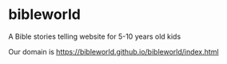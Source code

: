 # bibleworld
A Bible stories telling website for 5-10 years old kids

Our domain is https://bibleworld.github.io/bibleworld/index.html
